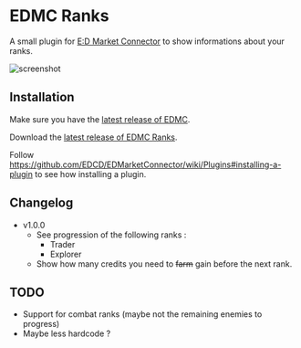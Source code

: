 # EDMC Ranks

A small plugin for [E:D Market Connector](https://github.com/EDCD/EDMarketConnector) to show informations about your ranks.

![screenshot](https://i.vgy.me/Iy3q3u.png)

## Installation

Make sure you have the [latest release of EDMC](https://github.com/EDCD/EDMarketConnector/wiki/Installation-&-Setup).

Download the [latest release of EDMC Ranks](https://github.com/oxypomme/edmc-rank/releases/latest).

Follow <https://github.com/EDCD/EDMarketConnector/wiki/Plugins#installing-a-plugin> to see how installing a plugin.
## Changelog

- v1.0.0
  - See progression of the following ranks :
    - Trader
    - Explorer
  - Show how many credits you need to ~~farm~~ gain before the next rank.

## TODO

- Support for combat ranks (maybe not the remaining enemies to progress)
- Maybe less hardcode ?
